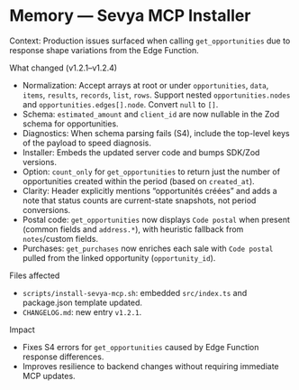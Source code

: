 # Memory — Sevya MCP Installer

Context: Production issues surfaced when calling `get_opportunities` due to response shape variations from the Edge Function.

What changed (v1.2.1–v1.2.4)
- Normalization: Accept arrays at root or under `opportunities`, `data`, `items`, `results`, `records`, `list`, `rows`. Support nested `opportunities.nodes` and `opportunities.edges[].node`. Convert `null` to `[]`.
- Schema: `estimated_amount` and `client_id` are now nullable in the Zod schema for opportunities.
- Diagnostics: When schema parsing fails (S4), include the top-level keys of the payload to speed diagnosis.
- Installer: Embeds the updated server code and bumps SDK/Zod versions.
 - Option: `count_only` for `get_opportunities` to return just the number of opportunities created within the period (based on `created_at`).
 - Clarity: Header explicitly mentions “opportunités créées” and adds a note that status counts are current-state snapshots, not period conversions.
 - Postal code: `get_opportunities` now displays `Code postal` when present (common fields and `address.*`), with heuristic fallback from `notes`/custom fields.
 - Purchases: `get_purchases` now enriches each sale with `Code postal` pulled from the linked opportunity (`opportunity_id`).

Files affected
- `scripts/install-sevya-mcp.sh`: embedded `src/index.ts` and package.json template updated.
- `CHANGELOG.md`: new entry `v1.2.1`.

Impact
- Fixes S4 errors for `get_opportunities` caused by Edge Function response differences.
- Improves resilience to backend changes without requiring immediate MCP updates.
